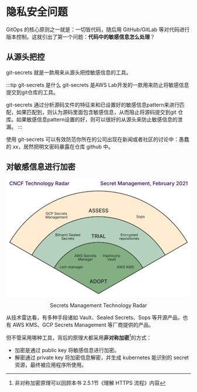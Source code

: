 # 隐私安全问题

GitOps 的核心原则之一就是：一切皆代码，随后用 GitHub/GitLab 等对代码进行版本控制。这就引出了第一个问题：**代码中的敏感信息怎么处理**？



## 从源头把控

git-secrets 就是一款用来从源头把控敏感信息的工具。 

:::tip git-secrets 是什么
git-secrets 是AWS Lab开发的一款用来防止将敏感信息提交到git仓库的工具。

git-secrets 通过分析源码文件的特征来和已设置好的敏感信息pattern来进行匹配，如果匹配到，则认为源码里面包含敏感信息，从而阻止将源码提交到git 仓库。如果敏感信息pattern设置的好，则可以很好的从源头来防止敏感信息的泄漏。
:::

使用 git-secrets 可以有效防范你所在的公司出现在新闻或者社区的讨论中：愚蠢的 xx，居然把明文密码暴露在仓库 github 中。

## 对敏感信息进行加密

<div  align="center">
	<img src="../assets/2021-02-secrets-management.svg" align=center />
	<p>Secrets Management Technology Radar</p>
</div>

从技术雷达看，有多种手段诸如 Vault、Sealed Secrets、Sops 等开源产品，也有 AWS KMS、GCP Secrets Management 等厂商提供的产品。

但不管采用哪种工具，背后的原理大都采用**非对称加密**[^1]的方式：
- 加密是通过 public key 将敏感信息进行加密。
- 解密通过 private key 将加密信息解密，并生成 kubernetes 能识别的 secret 资源，最终被应用程序所使用。


[^1]: 非对称加密原理可以回顾本书 2.5.1节《理解 HTTPS 流程》内容
